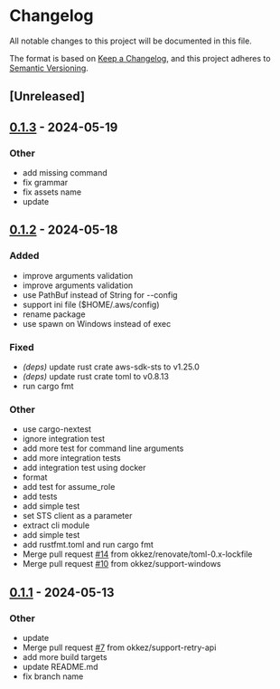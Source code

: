 # Changelog
All notable changes to this project will be documented in this file.

The format is based on [Keep a Changelog](https://keepachangelog.com/en/1.0.0/),
and this project adheres to [Semantic Versioning](https://semver.org/spec/v2.0.0.html).

## [Unreleased]

## [0.1.3](https://github.com/okkez/aws-assume-role-rs/compare/v0.1.2...v0.1.3) - 2024-05-19

### Other
- add missing command
- fix grammar
- fix assets name
- update

## [0.1.2](https://github.com/okkez/aws-assume-role-rs/compare/v0.1.1...v0.1.2) - 2024-05-18

### Added
- improve arguments validation
- improve arguments validation
- use PathBuf instead of String for --config
- support ini file ($HOME/.aws/config)
- rename package
- use spawn on Windows instead of exec

### Fixed
- *(deps)* update rust crate aws-sdk-sts to v1.25.0
- *(deps)* update rust crate toml to v0.8.13
- run cargo fmt

### Other
- use cargo-nextest
- ignore integration test
- add more test for command line arguments
- add more integration tests
- add integration test using docker
- format
- add test for assume_role
- add tests
- add simple test
- set STS client as a parameter
- extract cli module
- add simple test
- add rustfmt.toml and run cargo fmt
- Merge pull request [#14](https://github.com/okkez/aws-assume-role-rs/pull/14) from okkez/renovate/toml-0.x-lockfile
- Merge pull request [#10](https://github.com/okkez/aws-assume-role-rs/pull/10) from okkez/support-windows

## [0.1.1](https://github.com/okkez/aws-assume-role-rs/compare/v0.1.0...v0.1.1) - 2024-05-13

### Other
- update
- Merge pull request [#7](https://github.com/okkez/aws-assume-role-rs/pull/7) from okkez/support-retry-api
- add more build targets
- update README.md
- fix branch name
